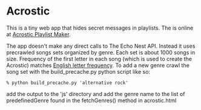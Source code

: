 # Acrostic
This is a tiny web app that hides secret messages in playlists. The is online at [Acrostic Playlist Maker](http://static.echonest.com/demo/acrostic/acrostic.html).  

The app doesn't make any direct calls to The Echo Nest API. Instead it uses precrawled songs sets organized by genre. Each set is about 1000 songs in size. Frequency of the first letter in each song (which is used to create the Acrostic) matches [English letter frequency](http://en.wikipedia.org/wiki/Letter_frequency). To add a new genre crawl the song set with the build_precache.py python script like so:

    % python build_precache.py 'alternative rock'
   
add the output to the 'js' directory and add the genre name to the list of predefinedGenre found in the fetchGenres() method in acrostic.html
